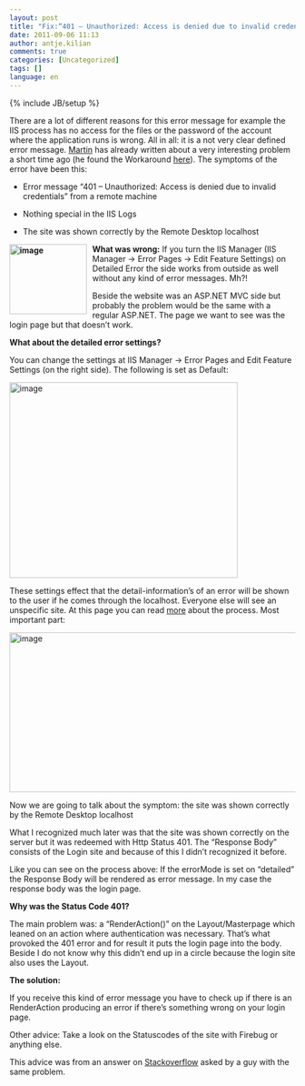 ```yaml
---
layout: post
title: "Fix:“401 – Unauthorized: Access is denied due to invalid credentials“ on ASP.NET MVC & IIS 7"
date: 2011-09-06 11:13
author: antje.kilian
comments: true
categories: [Uncategorized]
tags: []
language: en
---
```

{% include JB/setup %}
<strong> </strong>

There are a lot of different reasons for this error message for example the IIS process has no access for the files or the password of the account where the application runs is wrong. All in all: it is a not very clear defined error message. <a href="http://www.uniquesoftware.de/Blog/de/post/2011/07/22/Access-denied-due-to-invalid-credentials-aber-nur-manchmal.aspx">Martin</a> has already written about a very interesting problem a short time ago (he found the Workaround <a href="http://blog.yeticode.co.uk/2011/03/iis7-iis-express-401-access-is-denied-due-to-invalid-credentials-issue/">here</a>). The symptoms of the error have been this:

- Error message “401 – Unauthorized: Access is denied due to invalid credentials” from a remote machine

- Nothing special in the IIS Logs

- The site was shown correctly by the Remote Desktop localhost

<strong><img style="background-image: none; margin: 0px 10px 0px 0px; padding-left: 0px; padding-right: 0px; padding-top: 0px; border: 0px;" title="image" src="http://code-inside.de/blog/wp-content/uploads/image_thumb504.png" border="0" alt="image" width="136" height="123" align="left" />What was wrong:</strong> If you turn the IIS Manager (IIS Manager -&gt; Error Pages -&gt; Edit Feature Settings) on Detailed Error the side works from outside as well without any kind of error messages. Mh?!

Beside the website was an ASP.NET MVC side but probably the problem would be the same with a regular ASP.NET. The page we want to see was the login page but that doesn’t work.

<strong>What about the detailed error settings? </strong>

You can change the settings at IIS Manager -&gt; Error Pages and Edit Feature Settings (on the right side). The following is set as Default:

<img style="background-image: none; padding-left: 0px; padding-right: 0px; padding-top: 0px; border: 0px;" title="image" src="http://code-inside.de/blog/wp-content/uploads/image_thumb505.png" border="0" alt="image" width="402" height="344" />

These settings effect that the detail-information’s of an error will be shown to the user if he comes through the localhost. Everyone else will see an unspecific site. At this page you can read <a href="http://learn.iis.net/page.aspx/267/how-to-use-http-detailed-errors-in-iis-70/">more</a> about the process. Most important part:

<img style="background-image: none; padding-left: 0px; padding-right: 0px; padding-top: 0px; border: 0px;" title="image" src="http://code-inside.de/blog/wp-content/uploads/image_thumb506.png" border="0" alt="image" width="544" height="281" />

Now we are going to talk about the symptom: the site was shown correctly by the Remote Desktop localhost

What I recognized much later was that the site was shown correctly on the server but it was redeemed with Http Status 401. The “Response Body” consists of the Login site and because of this I didn’t recognized it before.

Like you can see on the process above: If the errorMode is set on “detailed” the Response Body will be rendered as error message. In my case the response body was the login page.

<strong>Why was the Status Code 401?</strong>

The main problem was: a “RenderAction()” on the Layout/Masterpage which leaned on an action where authentication was necessary. That’s what provoked the 401 error and for result it puts the login page into the body. Beside I do not know why this didn’t end up in a circle because the login site also uses the Layout.

<strong>The solution:</strong>

<strong> </strong>

If you receive this kind of error message you have to check up if there is an RenderAction producing an error if there’s something wrong on your login page.

Other advice: Take a look on the Statuscodes of the site with Firebug or anything else.

This advice was from an answer on <a href="http://serverfault.com/questions/137073/401-unauthorized-on-server-2008-r2-iis-7-5">Stackoverflow</a> asked by a guy with the same problem.
